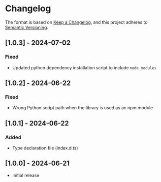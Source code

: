 # Changelog

The format is based on [Keep a Changelog](https://keepachangelog.com/en/1.1.0/),
and this project adheres to [Semantic Versioning](https://semver.org/spec/v2.0.0.html).

## [1.0.3] - 2024-07-02

### Fixed

- Updated python dependency installation script to include `node_modules`

## [1.0.2] - 2024-06-22

### Fixed

- Wrong Python script path when the library is used as an npm module

## [1.0.1] - 2024-06-22

### Added

- Type declaration file (index.d.ts)

## [1.0.0] - 2024-06-21

- Initial release